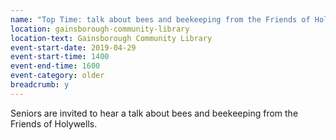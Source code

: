 ```yaml
---
name: "Top Time: talk about bees and beekeeping from the Friends of Holywells"
location: gainsborough-community-library
location-text: Gainsborough Community Library
event-start-date: 2019-04-29
event-start-time: 1400
event-end-time: 1600
event-category: older
breadcrumb: y
---
```


Seniors are invited to hear a talk about bees and beekeeping from the Friends of Holywells.
